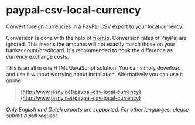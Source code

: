 # paypal-csv-local-currency

Convert foreign currencies in a [PayPal](http://paypal.com) CSV export to your local currency.

Conversion is done with the help of [fixer.io](http://fixer.io/). Conversion rates of PayPal are ignored.
This means the amounts will not exactly match those on your bankaccount/creditcard. It's recommended to book
the difference as currency exchange costs.

This is an all in one HTML/JavaScript solution. You can simply download and use it without worrying about
installation. Alternatively you can use it online:

> [http://www.jasny.net/paypal-csv-local-currency](http://www.jasny.net/paypal-csv-local-currency)

_Only English and Dutch exports are supported. For other languages, please submit a pull request._
